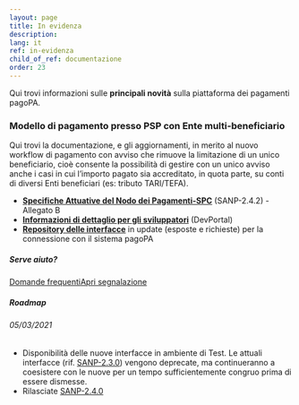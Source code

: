 ```yaml
---
layout: page
title: In evidenza
description: 
lang: it
ref: in-evidenza
child_of_ref: documentazione
order: 23
---
```


Qui trovi informazioni sulle **principali novità** sulla piattaforma dei pagamenti pagoPA.

### Modello di pagamento presso PSP con Ente multi&#8209;beneficiario

Qui trovi la documentazione, e gli aggiornamenti, in merito al nuovo workflow di pagamento con avviso che rimuove la limitazione di un unico beneficiario, cioè consente la possibilità di gestire con un unico avviso anche i casi in cui l’importo pagato sia accreditato, in quota parte, su conti di diversi Enti beneficiari (es: tributo TARI/TEFA).

- [**Specifiche Attuative del Nodo dei Pagamenti-SPC**](https://docs.italia.it/italia/pagopa/pagopa-specifichepagamenti-docs/it/v2.4.2/index.html) (SANP-2.4.2) - Allegato B
- [**Informazioni di dettaglio per gli sviluppatori**](https://pagopa.github.io/pagopa-api/) (DevPortal)
- [**Repository delle interfacce**](https://github.com/pagopa/pagopa-api/tree/develop) in update (esposte e richieste) per la connessione con il sistema pagoPA

##### Serve aiuto?

<a class="btn btn-md btn-primary mr-md-4 mb-2 mt-2" href="https://docs.google.com/document/d/1vUjmJMD183i4aYwWCQMsG_VXL9fxNPzG8_5manzW2Og">Domande frequenti</a><a class="btn btn-md btn-outline-primary mr-md-4 mb-2 mt-2" href="https://github.com/pagopa/pagopa-api/issues/">Apri segnalazione</a><br>

##### Roadmap

###### 05/03/2021
- Disponibilità delle nuove interfacce in ambiente di Test. Le attuali interfacce (rif. [SANP-2.3.0](https://docs.italia.it/italia/pagopa/pagopa-specifichepagamenti-docs/it/2.3.0/index.html)) vengono deprecate, ma continueranno a coesistere con le nuove per un tempo sufficientemente congruo prima di essere dismesse.
- Rilasciate [SANP-2.4.0](https://docs.italia.it/italia/pagopa/pagopa-specifichepagamenti-docs/it/v2.4.0/index.html)


